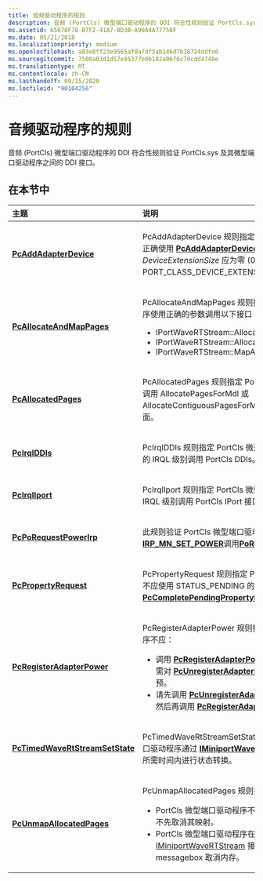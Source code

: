 ```yaml
---
title: 音频驱动程序的规则
description: 音频 (PortCls) 微型端口驱动程序的 DDI 符合性规则验证 PortCls.sys 及其微型端口驱动程序之间的 DDI 接口。
ms.assetid: 65078F78-B7F2-41A7-BD3B-A90A4A77750F
ms.date: 05/21/2018
ms.localizationpriority: medium
ms.openlocfilehash: a83e8ff23e9565af0a7df5ab146d7b18724ddfe0
ms.sourcegitcommit: 7500a03d1d57e95377b0b182a06f6c7dcdd4748e
ms.translationtype: MT
ms.contentlocale: zh-CN
ms.lasthandoff: 09/15/2020
ms.locfileid: "90104256"
---
```

# <a name="rules-for-audio-drivers"></a>音频驱动程序的规则


音频 (PortCls) 微型端口驱动程序的 DDI 符合性规则验证 PortCls.sys 及其微型端口驱动程序之间的 DDI 接口。

## <a name="in-this-section"></a>在本节中


<table>
<colgroup>
<col width="50%" />
<col width="50%" />
</colgroup>
<thead>
<tr class="header">
<th align="left">主题</th>
<th align="left">说明</th>
</tr>
</thead>
<tbody>
<tr class="odd">
<td align="left"><p><a href="audio-pcaddadapterdevice.md" data-raw-source="[&lt;strong&gt;PcAddAdapterDevice&lt;/strong&gt;](audio-pcaddadapterdevice.md)"><strong>PcAddAdapterDevice</strong></a></p></td>
<td align="left"><p>PcAddAdapterDevice 规则指定 PortCls 微型端口驱动程序正确使用 <a href="audio-pcaddadapterdevice.md" data-raw-source="[&lt;strong&gt;PcAddAdapterDevice&lt;/strong&gt;](audio-pcaddadapterdevice.md)"><strong>PcAddAdapterDevice</strong></a> 函数，具体而言， <em>DeviceExtensionSize</em> 应为零 (0) 或小于 PORT_CLASS_DEVICE_EXTENSION_SIZE。</p></td>
</tr>
<tr class="even">
<td align="left"><p><a href="audio-pcallocateandmappages.md" data-raw-source="[&lt;strong&gt;PcAllocateAndMapPages&lt;/strong&gt;](audio-pcallocateandmappages.md)"><strong>PcAllocateAndMapPages</strong></a></p></td>
<td align="left"><p>PcAllocateAndMapPages 规则指定 PortCls 微型端口驱动程序使用正确的参数调用以下接口：</p>
<ul>
<li>IPortWaveRTStream::AllocatePagesForMdl</li>
<li>IPortWaveRTStream::AllocateContiguousPagesForMdl</li>
<li>IPortWaveRTStream::MapAllocatedPages</li>
</ul></td>
</tr>
<tr class="odd">
<td align="left"><p><a href="audio-pcallocatedpages.md" data-raw-source="[&lt;strong&gt;PcAllocatedPages&lt;/strong&gt;](audio-pcallocatedpages.md)"><strong>PcAllocatedPages</strong></a></p></td>
<td align="left"><p>PcAllocatedPages 规则指定 PortCls 微型端口驱动程序通过调用 AllocatePagesForMdl 或 AllocateContiguousPagesForMdl 方法释放以前分配的页面。</p></td>
</tr>
<tr class="even">
<td align="left"><p><a href="audio-pcirqlddis.md" data-raw-source="[&lt;strong&gt;PcIrqlDDIs&lt;/strong&gt;](audio-pcirqlddis.md)"><strong>PcIrqlDDIs</strong></a></p></td>
<td align="left"><p>PcIrqlDDIs 规则指定 PortCls 微型端口驱动程序必须在正确的 IRQL 级别调用 PortCls DDIs。</p></td>
</tr>
<tr class="odd">
<td align="left"><p><a href="audio-pcirqliport.md" data-raw-source="[&lt;strong&gt;PcIrqlIport&lt;/strong&gt;](audio-pcirqliport.md)"><strong>PcIrqlIport</strong></a></p></td>
<td align="left"><p>PcIrqlIport 规则指定 PortCls 微型端口驱动程序必须在正确的 IRQL 级别调用 PortCls IPort 接口。</p></td>
</tr>
<tr class="even">
<td align="left"><p><a href="pcporequestpowerirp.md" data-raw-source="[&lt;strong&gt;PcPoRequestPowerIrp&lt;/strong&gt;](pcporequestpowerirp.md)"><strong>PcPoRequestPowerIrp</strong></a></p></td>
<td align="left"><p>此规则验证 PortCls 微型端口驱动程序不应使用<a href="/windows-hardware/drivers/kernel/irp-mn-set-power" data-raw-source="[&lt;strong&gt;IRP_MN_SET_POWER&lt;/strong&gt;](../kernel/irp-mn-set-power.md)"><strong>IRP_MN_SET_POWER</strong></a>调用<a href="/windows-hardware/drivers/ddi/wdm/nf-wdm-porequestpowerirp" data-raw-source="[&lt;strong&gt;PoRequestPowerIrp&lt;/strong&gt;](/windows-hardware/drivers/ddi/wdm/nf-wdm-porequestpowerirp)"><strong>PoRequestPowerIrp</strong></a> 。</p></td>
</tr>
<tr class="odd">
<td align="left"><p><a href="audio-pcpropertyrequest.md" data-raw-source="[&lt;strong&gt;PcPropertyRequest&lt;/strong&gt;](audio-pcpropertyrequest.md)"><strong>PcPropertyRequest</strong></a></p></td>
<td align="left"><p>PcPropertyRequest 规则指定 PortCls 微型端口驱动程序绝不应使用 STATUS_PENDING 的<em>NtStatus</em>值调用<a href="/windows-hardware/drivers/ddi/portcls/nf-portcls-pccompletependingpropertyrequest" data-raw-source="[&lt;strong&gt;PcCompletePendingPropertyRequest&lt;/strong&gt;](/windows-hardware/drivers/ddi/portcls/nf-portcls-pccompletependingpropertyrequest)"><strong>PcCompletePendingPropertyRequest</strong></a> 。</p></td>
</tr>
<tr class="even">
<td align="left"><p><a href="audio-pcregisteradapterpower.md" data-raw-source="[&lt;strong&gt;PcRegisterAdapterPower&lt;/strong&gt;](audio-pcregisteradapterpower.md)"><strong>PcRegisterAdapterPower</strong></a></p></td>
<td align="left"><p>PcRegisterAdapterPower 规则指定 PortCls 微型端口驱动程序不应：</p>
<ul>
<li>调用 <a href="/windows-hardware/drivers/ddi/portcls/nf-portcls-pcregisteradapterpowermanagement" data-raw-source="[&lt;strong&gt;PcRegisterAdapterPowerManagement&lt;/strong&gt;](/windows-hardware/drivers/ddi/portcls/nf-portcls-pcregisteradapterpowermanagement)"><strong>PcRegisterAdapterPowerManagement</strong></a> 两次，无需对 <a href="/windows-hardware/drivers/ddi/portcls/nf-portcls-pcunregisteradapterpowermanagement" data-raw-source="[&lt;strong&gt;PcUnregisterAdapterPowerManagement&lt;/strong&gt;](/windows-hardware/drivers/ddi/portcls/nf-portcls-pcunregisteradapterpowermanagement)"><strong>PcUnregisterAdapterPowerManagement</strong></a>调用干预。</li>
<li>请先调用 <a href="/windows-hardware/drivers/ddi/portcls/nf-portcls-pcunregisteradapterpowermanagement" data-raw-source="[&lt;strong&gt;PcUnregisterAdapterPowerManagement&lt;/strong&gt;](/windows-hardware/drivers/ddi/portcls/nf-portcls-pcunregisteradapterpowermanagement)"><strong>PcUnregisterAdapterPowerManagement</strong></a> ，然后再调用 <a href="/windows-hardware/drivers/ddi/portcls/nf-portcls-pcregisteradapterpowermanagement" data-raw-source="[&lt;strong&gt;PcRegisterAdapterPowerManagement&lt;/strong&gt;](/windows-hardware/drivers/ddi/portcls/nf-portcls-pcregisteradapterpowermanagement)"><strong>PcRegisterAdapterPowerManagement</strong></a> 。</li>
</ul></td>
</tr>
<tr class="odd">
<td align="left"><p><a href="audio-pctimedwavertstreamsetstate.md" data-raw-source="[&lt;strong&gt;PcTimedWaveRtStreamSetState&lt;/strong&gt;](audio-pctimedwavertstreamsetstate.md)"><strong>PcTimedWaveRtStreamSetState</strong></a></p></td>
<td align="left"><p>PcTimedWaveRtStreamSetState 规则指定 ProtCls 微型端口驱动程序通过 <a href="/previous-versions/windows/hardware/drivers/ff536756(v=vs.85)" data-raw-source="[&lt;strong&gt;IMiniportWaveRTStream::SetState&lt;/strong&gt;](/previous-versions/windows/hardware/drivers/ff536756(v=vs.85))"><strong>IMiniportWaveRTStream：： SetState</strong></a> 在所需时间内进行状态转换。</p></td>
</tr>
<tr class="even">
<td align="left"><p><a href="audio-pcunmapallocatedpages.md" data-raw-source="[&lt;strong&gt;PcUnmapAllocatedPages&lt;/strong&gt;](audio-pcunmapallocatedpages.md)"><strong>PcUnmapAllocatedPages</strong></a></p></td>
<td align="left"><p>PcUnmapAllocatedPages 规则指定：</p>
<ul>
<li>PortCls 微型端口驱动程序不会映射当前映射的 MDL，而不先取消其映射。</li>
<li>PortCls 微型端口驱动程序在使用 <a href="/windows-hardware/drivers/ddi/portcls/nn-portcls-iminiportwavertstream" data-raw-source="[IMiniportWaveRTStream](/windows-hardware/drivers/ddi/portcls/nn-portcls-iminiportwavertstream)">IMiniportWaveRTStream</a> 接口释放内存之前 messagebox 取消内存。</li>
</ul></td>
</tr>
</tbody>
</table>

 

